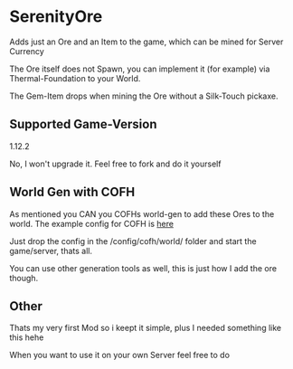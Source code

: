 # SerenityOre
Adds just an Ore and an Item to the game, which can be mined for Server Currency

The Ore itself does not Spawn, you can implement it (for example) via Thermal-Foundation to your World.

The Gem-Item drops when mining the Ore without a Silk-Touch pickaxe.

## Supported Game-Version
1.12.2

No, I won't upgrade it. Feel free to fork and do it yourself

## World Gen with COFH
As mentioned you CAN you COFHs world-gen to add these Ores to the world. The example config for COFH is [here](https://github.com/angel-tigercloud/SerenityOre/blob/master/cofh_gen_serenityore.json)

Just drop the config in the /config/cofh/world/ folder and start the game/server, thats all.

You can use other generation tools as well, this is just how I add the ore though.

## Other
Thats my very first Mod so i keept it simple, plus I needed something like this hehe

When you want to use it on your own Server feel free to do
